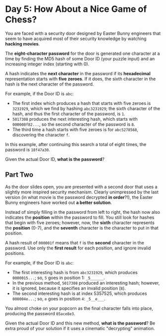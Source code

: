 # Day 5: How About a Nice Game of Chess?

You are faced with a security door designed by Easter Bunny engineers that seem to have acquired most of their security knowledge by watching **hacking movies**.

The **eight-character password** for the door is generated one character at a time by finding the MD5 hash of some Door ID (your puzzle input) and an increasing integer index (starting with 0).

A hash indicates the **next character** in the password if its **hexadecimal** representation starts with **five zeroes**. If it does, the sixth character in the hash is the next character of the password.

For example, if the Door ID is `abc`:

- The first index which produces a hash that starts with five zeroes is `3231929`, which we find by hashing `abc3231929`; the sixth character of the hash, and thus the first character of the password, is `1`.
- `5017308` produces the next interesting hash, which starts with `000008f82...`, so the second character of the password is `8`.
- The third time a hash starts with five zeroes is for `abc5278568`, discovering the character `f`.

In this example, after continuing this search a total of eight times, the password is `18f47a30`.

Given the actual Door ID, **what is the password**?

## Part Two

As the door slides open, you are presented with a second door that uses a slightly more inspired security mechanism. Clearly unimpressed by the last version (in what movie is the password decrypted **in order**?!), the Easter Bunny engineers have worked out **a better solution**.

Instead of simply filling in the password from left to right, the hash now also indicates the **position** within the password to fill. You still look for hashes that begin with five zeroes; however, now, the **sixth** character represents the **position** (0-7), and the **seventh** character is the character to put in that position.

A hash result of `000001f` means that `f` is the **second** character in the password. Use only the **first result** for each position, and ignore invalid positions.

For example, if the Door ID is `abc`:

- The first interesting hash is from `abc3231929`, which produces `0000015...`; so, `5` goes in position 1: `_5______`.
- In the previous method, `5017308` produced an interesting hash; however, it is ignored, because it specifies an invalid position (`8`).
- The second interesting hash is at index 5357525, which produces `000004e...`; so, `e` goes in position `4`: `_5__e___`.

You almost choke on your popcorn as the final character falls into place, producing the password `05ace8e3`.

Given the actual Door ID and this new method, **what is the password**? Be extra proud of your solution if it uses a cinematic "decrypting" animation.
